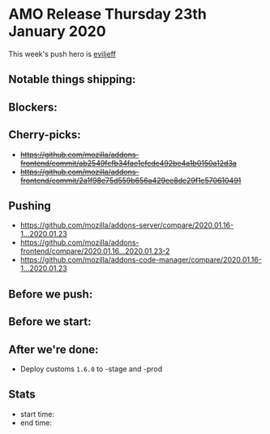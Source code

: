 # AMO Release Thursday 23th January 2020

This week's push hero is [eviljeff](https://github.com/eviljeff)

## Notable things shipping:

## Blockers:

## Cherry-picks:

- ~~https://github.com/mozilla/addons-frontend/commit/ab2549fcfb34fae1efcdc492be4a1b0150a12d3a~~
- ~~https://github.com/mozilla/addons-frontend/commit/2a1f98e75d559b656a429ee8dc29f1c570610491~~

## Pushing

- https://github.com/mozilla/addons-server/compare/2020.01.16-1...2020.01.23
- https://github.com/mozilla/addons-frontend/compare/2020.01.16...2020.01.23-2
- https://github.com/mozilla/addons-code-manager/compare/2020.01.16-1...2020.01.23

## Before we push:

## Before we start:

## After we're done:

- Deploy customs `1.6.0` to -stage and -prod

## Stats

- start time:
- end time:
